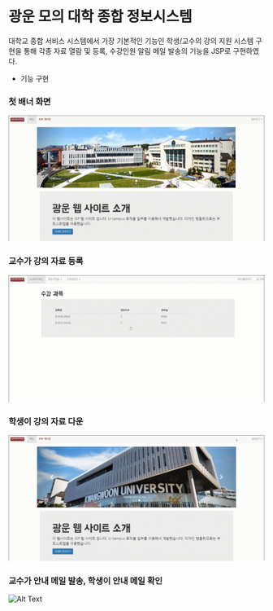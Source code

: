 # 광운 모의 대학 종합 정보시스템 
대학교 종합 서비스 시스템에서 가장 기본적인 기능인 학생/교수의 강의 지원 시스템 구현을 통해 각종 자료 열람 및 등록, 수강인원 알림 메일 발송의 기능을 JSP로 구현하였다.

* 기능 구현

### 첫 배너 화면
![Alt Text](./readme_images/1.UI.gif)

### 교수가 강의 자료 등록
![Alt Text](./readme_images/2.강의자료등록.gif)

### 학생이 강의 자료 다운
![Alt Text](./readme_images/3.강의자료다운.gif)

### 교수가 안내 메일 발송, 학생이 안내 메일 확인
![Alt Text](./readme_images/4.안내메일.gif)
